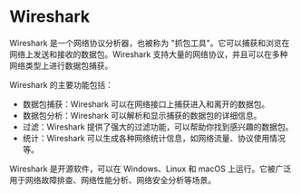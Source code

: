 # Wireshark

Wireshark 是一个网络协议分析器，也被称为 "抓包工具"。它可以捕获和浏览在网络上发送和接收的数据包。Wireshark 支持大量的网络协议，并且可以在多种网络类型上进行数据包捕获。

Wireshark 的主要功能包括：

- 数据包捕获：Wireshark 可以在网络接口上捕获进入和离开的数据包。
- 数据包分析：Wireshark 可以解析和显示捕获的数据包的详细信息。
- 过滤：Wireshark 提供了强大的过滤功能，可以帮助你找到感兴趣的数据包。
- 统计：Wireshark 可以生成各种网络统计信息，如网络流量、协议使用情况等。

Wireshark 是开源软件，可以在 Windows、Linux 和 macOS 上运行。它被广泛用于网络故障排查、网络性能分析、网络安全分析等场景。
